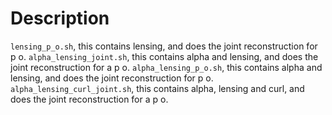 # Description

`lensing_p_o.sh`, this contains lensing, and does the joint reconstruction for p o.
`alpha_lensing_joint.sh`, this contains alpha and lensing, and does the joint reconstruction for a p o.
`alpha_lensing_p_o.sh`, this contains alpha and lensing, and does the joint reconstruction for p o.
`alpha_lensing_curl_joint.sh`, this contains alpha, lensing and curl, and does the joint reconstruction for a p o.
